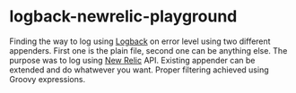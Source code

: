 # logback-newrelic-playground
Finding the way to log using [Logback](http://logback.qos.ch) on error level using two different appenders. First one is the plain file, second one can be anything else. The purpose was to log using [New Relic](http://www.newrelic.com) API. Existing appender can be extended and do whatwever you want. Proper filtering achieved using Groovy expressions.
